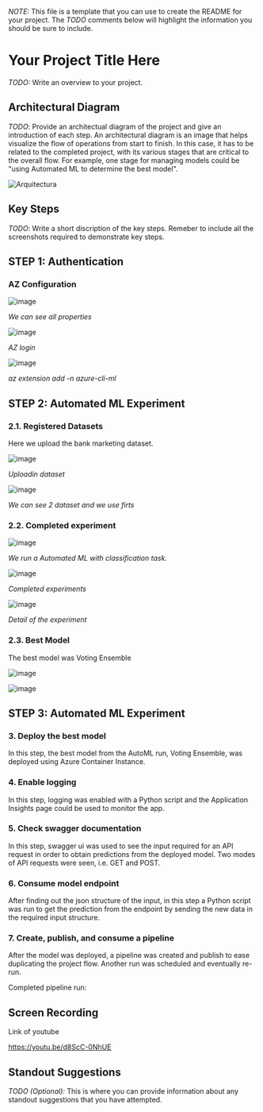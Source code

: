 *NOTE:* This file is a template that you can use to create the README for your project. The *TODO* comments below will highlight the information you should be sure to include.


# Your Project Title Here

*TODO:* Write an overview to your project.

## Architectural Diagram
*TODO*: Provide an architectual diagram of the project and give an introduction of each step. An architectural diagram is an image that helps visualize the flow of operations from start to finish. In this case, it has to be related to the completed project, with its various stages that are critical to the overall flow. For example, one stage for managing models could be "using Automated ML to determine the best model". 

![Arquitectura](https://user-images.githubusercontent.com/8076356/107143883-74302f80-6905-11eb-8a6a-ff6955193748.png)

## Key Steps
*TODO*: Write a short discription of the key steps. Remeber to include all the screenshots required to demonstrate key steps. 

## STEP 1: Authentication

### AZ Configuration

![image](https://user-images.githubusercontent.com/8076356/107144070-a2623f00-6906-11eb-8bb2-f009e2a86737.png)

*We can see all properties*

![image](https://user-images.githubusercontent.com/8076356/107144094-cc1b6600-6906-11eb-9d06-f5469c5d3034.png)

*AZ login*

![image](https://user-images.githubusercontent.com/8076356/107144105-e1909000-6906-11eb-88f8-171b0c0db179.png)

*az extension add -n azure-cli-ml*

## STEP 2: Automated ML Experiment

### 2.1. Registered Datasets
Here we upload the bank marketing dataset.

![image](https://user-images.githubusercontent.com/8076356/107144668-b0b25a00-690a-11eb-8a53-8f8ddf75a690.png)

*Uploadin dataset*

![image](https://user-images.githubusercontent.com/8076356/107144274-1cdf8e80-6908-11eb-9f59-2d0876e5f8aa.png)

*We can see 2 dataset  and we use firts*

### 2.2. Completed experiment

![image](https://user-images.githubusercontent.com/8076356/107144744-3b935480-690b-11eb-8383-242538bcd9ef.png)

*We run a Automated ML with classification task.*

![image](https://user-images.githubusercontent.com/8076356/107144783-74cbc480-690b-11eb-8550-85307cd7afd5.png)

*Completed experiments*

![image](https://user-images.githubusercontent.com/8076356/107144797-88772b00-690b-11eb-87c3-4255cace6035.png)

*Detail of the experiment*

### 2.3. Best Model

The best model was Voting Ensemble

![image](https://user-images.githubusercontent.com/8076356/107144822-b6f50600-690b-11eb-9905-2d7847d566b4.png)

![image](https://user-images.githubusercontent.com/8076356/107144839-d3913e00-690b-11eb-9d86-8948a446aa7f.png)


## STEP 3: Automated ML Experiment

### 3. Deploy the best model
In this step, the best model from the AutoML run, Voting Ensemble, was deployed using Azure Container Instance.

### 4. Enable logging
In this step, logging was enabled with a Python script and the Application Insights page could be used to monitor the app.

### 5. Check swagger documentation
In this step, swagger ui was used to see the input required for an API request in order to obtain predictions from the deployed model. Two modes of API requests were seen, i.e. GET and POST.

### 6. Consume model endpoint
After finding out the json structure of the input, in this step a Python script was run to get the prediction from the endpoint by sending the new data in the required input structure.

### 7. Create, publish, and consume a pipeline
After the model was deployed, a pipeline was created and publish to ease duplicating the project flow. Another run was scheduled and eventually re-run.

Completed pipeline run:

## Screen Recording
Link of youtube

https://youtu.be/d8ScC-0NhUE

## Standout Suggestions
*TODO (Optional):* This is where you can provide information about any standout suggestions that you have attempted.
